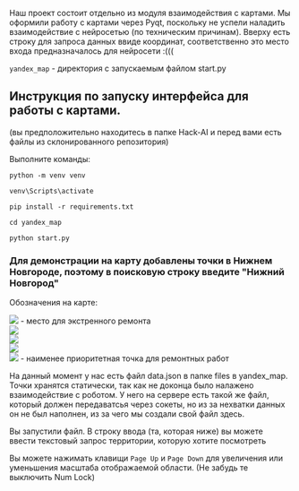 Наш проект состоит отдельно из модуля взаимодействия с картами. Мы оформили работу с картами через Pyqt, поскольку не успели наладить взаимодействие с нейросетью (по техническим причинам). Вверху есть строку для запроса данных ввиде координат, соответственно это место входа предназначалось для нейросети :(((


```yandex_map``` - директория с запускаемым файлом start.py

## Инструкция по запуску интерфейса для работы с картами.

(вы предположительно находитесь в папке Hack-AI и перед вами есть файлы из склонированного репозитория)

Выполните команды:

```
python -m venv venv

venv\Scripts\activate

pip install -r requirements.txt

cd yandex_map

python start.py
```

### Для демонстрации на карту добавлены точки в Нижнем Новгороде, поэтому в поисковую строку введите "Нижний Новгород"

Обозначения на карте:

![](/img/pm2al.png) - место для экстренного ремонта  
![](/img/pm2rdm.png)  
![](/img/pm2dol.png)  
![](/img/pm2orm.png)  
![](/img/pm2ywm.png) - наименее приоритетная точка для ремонтных работ

На данный момент у нас есть файл data.json в папке files в yandex_map. Точки хранятся статически, так как не доконца было налажено взаимодействие с роботом. У него на сервере есть такой же файл, который должен передаватсья через сокеты, но из за нехватки данных он не был наполнен, из за чего мы создали свой файл здесь.


Вы запустили файл. В строку ввода (та, которая ниже) вы можете ввести текстовый запрос территории, которую хотите посмотреть

Вы можете нажимать клавищи ```Page Up``` и ```Page Down``` для увеличения или уменьшения масштаба отображаемой области. (Не забудь те выключить Num Lock)
